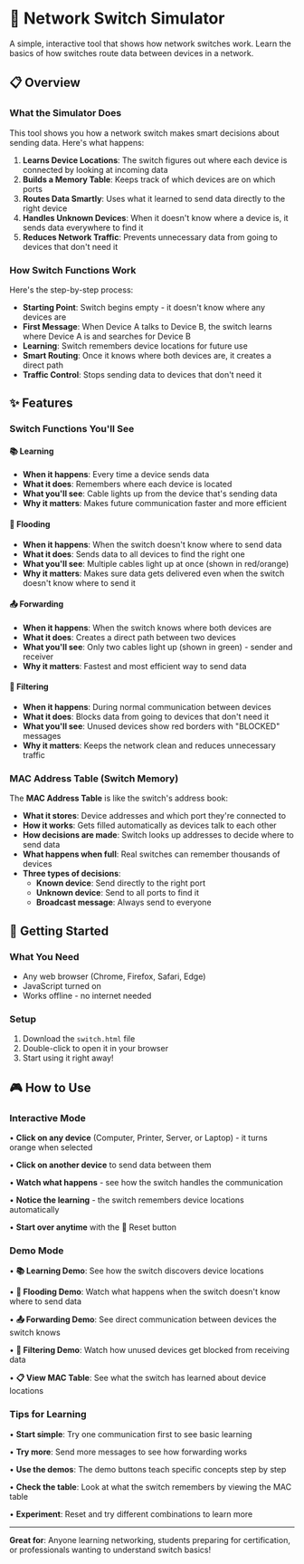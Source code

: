 # 🔄 Network Switch Simulator

A simple, interactive tool that shows how network switches work. Learn the basics of how switches route data between devices in a network.

## 📋 Overview

### What the Simulator Does

This tool shows you how a network switch makes smart decisions about sending data. Here's what happens:

1. **Learns Device Locations**: The switch figures out where each device is connected by looking at incoming data
2. **Builds a Memory Table**: Keeps track of which devices are on which ports
3. **Routes Data Smartly**: Uses what it learned to send data directly to the right device
4. **Handles Unknown Devices**: When it doesn't know where a device is, it sends data everywhere to find it
5. **Reduces Network Traffic**: Prevents unnecessary data from going to devices that don't need it

### How Switch Functions Work

Here's the step-by-step process:

- **Starting Point**: Switch begins empty - it doesn't know where any devices are
- **First Message**: When Device A talks to Device B, the switch learns where Device A is and searches for Device B
- **Learning**: Switch remembers device locations for future use
- **Smart Routing**: Once it knows where both devices are, it creates a direct path
- **Traffic Control**: Stops sending data to devices that don't need it

## ✨ Features

### Switch Functions You'll See

#### 📚 Learning
- **When it happens**: Every time a device sends data
- **What it does**: Remembers where each device is located
- **What you'll see**: Cable lights up from the device that's sending data
- **Why it matters**: Makes future communication faster and more efficient

#### 🌊 Flooding  
- **When it happens**: When the switch doesn't know where to send data
- **What it does**: Sends data to all devices to find the right one
- **What you'll see**: Multiple cables light up at once (shown in red/orange)
- **Why it matters**: Makes sure data gets delivered even when the switch doesn't know where to send it

#### 📤 Forwarding
- **When it happens**: When the switch knows where both devices are
- **What it does**: Creates a direct path between two devices
- **What you'll see**: Only two cables light up (shown in green) - sender and receiver
- **Why it matters**: Fastest and most efficient way to send data

#### 🚫 Filtering
- **When it happens**: During normal communication between devices
- **What it does**: Blocks data from going to devices that don't need it
- **What you'll see**: Unused devices show red borders with "BLOCKED" messages
- **Why it matters**: Keeps the network clean and reduces unnecessary traffic

### MAC Address Table (Switch Memory)

The **MAC Address Table** is like the switch's address book:

- **What it stores**: Device addresses and which port they're connected to
- **How it works**: Gets filled automatically as devices talk to each other
- **How decisions are made**: Switch looks up addresses to decide where to send data
- **What happens when full**: Real switches can remember thousands of devices
- **Three types of decisions**:
  - **Known device**: Send directly to the right port
  - **Unknown device**: Send to all ports to find it
  - **Broadcast message**: Always send to everyone

## 🚀 Getting Started

### What You Need
- Any web browser (Chrome, Firefox, Safari, Edge)
- JavaScript turned on
- Works offline - no internet needed

### Setup
1. Download the `switch.html` file
2. Double-click to open it in your browser
3. Start using it right away!

## 🎮 How to Use

### Interactive Mode
• **Click on any device** (Computer, Printer, Server, or Laptop) - it turns orange when selected

• **Click on another device** to send data between them

• **Watch what happens** - see how the switch handles the communication

• **Notice the learning** - the switch remembers device locations automatically

• **Start over anytime** with the 🔄 Reset button

### Demo Mode  
• **📚 Learning Demo**: See how the switch discovers device locations

• **🌊 Flooding Demo**: Watch what happens when the switch doesn't know where to send data

• **📤 Forwarding Demo**: See direct communication between devices the switch knows

• **🚫 Filtering Demo**: Watch how unused devices get blocked from receiving data

• **📋 View MAC Table**: See what the switch has learned about device locations

### Tips for Learning
• **Start simple**: Try one communication first to see basic learning

• **Try more**: Send more messages to see how forwarding works

• **Use the demos**: The demo buttons teach specific concepts step by step

• **Check the table**: Look at what the switch remembers by viewing the MAC table

• **Experiment**: Reset and try different combinations to learn more

---

**Great for**: Anyone learning networking, students preparing for certification, or professionals wanting to understand switch basics!
